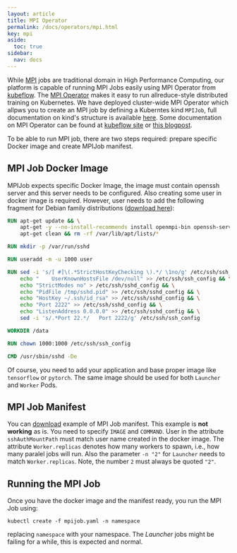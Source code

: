 ```yaml
---
layout: article
title: MPI Operator
permalink: /docs/operators/mpi.html
key: mpi
aside:
  toc: true
sidebar:
  nav: docs
---
```


While [MPI](https://www.open-mpi.org/) jobs are traditional domain in High Performance Computing, our platform is capable of running MPI Jobs easily using MPI Operator from [kubeflow](https://www.kubeflow.org/). The [MPI Operator](https://github.com/kubeflow/mpi-operator) makes it easy to run allreduce-style distributed training on Kubernetes. We have deployed cluster-wide MPI Operator which allpws you to create an MPI job by defining a Kuberntes kind `MPIJob`, full documentation on kind's structure is available [here](https://github.com/kubeflow/mpi-operator/blob/master/v2/crd/kubeflow.org_mpijobs.yaml). Some documentation on MPI Operator can be found at [kubeflow site](https://www.kubeflow.org/docs/components/training/mpi/#creating-an-mpi-job) or [this blogpost](https://medium.com/kubeflow/introduction-to-kubeflow-mpi-operator-and-industry-adoption-296d5f2e6edc).

To be able to run MPI job, there are two steps required: prepare specific Docker image and create MPIJob manifest.

## MPI Job Docker Image

MPIJob expects specific Docker Image, the image must contain openssh server and this server needs to be configured. Also creating some user in docker image is required. However, user needs to add the following fragment for Debian family distributions ([download here](/docs/deployments/Dockerfile-mpi)):

```dockerfile
RUN apt-get update && \
    apt-get -y --no-install-recommends install openmpi-bin openssh-server openssh-client bind9-host && \
    apt-get clean && rm -rf /var/lib/apt/lists/*

RUN mkdir -p /var/run/sshd

RUN useradd -m -u 1000 user

RUN sed -i 's/[ #]\(.*StrictHostKeyChecking \).*/ \1no/g' /etc/ssh/ssh_config && \
    echo "    UserKnownHostsFile /dev/null" >> /etc/ssh/ssh_config && \
    echo "StrictModes no" > /etc/ssh/sshd_config && \
    echo "PidFile /tmp/sshd.pid" >> /etc/ssh/sshd_config && \
    echo "HostKey ~/.ssh/id_rsa" >> /etc/ssh/sshd_config && \
    echo "Port 2222" >> /etc/ssh/sshd_config && \
    echo "ListenAddress 0.0.0.0" >> /etc/ssh/sshd_config && \
    sed -i 's/.*Port 22.*/   Port 2222/g' /etc/ssh/ssh_config

WORKDIR /data

RUN chown 1000:1000 /etc/ssh/ssh_config

CMD /usr/sbin/sshd -De
```

Of course, you need to add your application and base proper image like `tensorflow` or `pytorch`. The same image should be used for both `Launcher` and `Worker` Pods.

## MPI Job Manifest

You can [download](/docs/deployments/mpijob.yaml) example of MPI Job manifest. This example is **not working** as is. You need to specify `IMAGE` and `COMMAND`. User in the attribute `sshAuthMountPath` must match user name created in the docker image. The attribute `Worker.replicas` denotes how many workers to spawn, i.e., how many paralel jobs will run. Also the parameter `-n "2"` for `Launcher` needs to match `Worker.replicas`. Note, the number `2` must always be quoted `"2"`.

## Running the MPI Job

Once you have the docker image and the manifest ready, you run the MPI Job using:
```
kubectl create -f mpijob.yaml -n namespace
```
replacing `namespace` with your namespace. The *Launcher* jobs might be failing for a while, this is expected and normal. 
